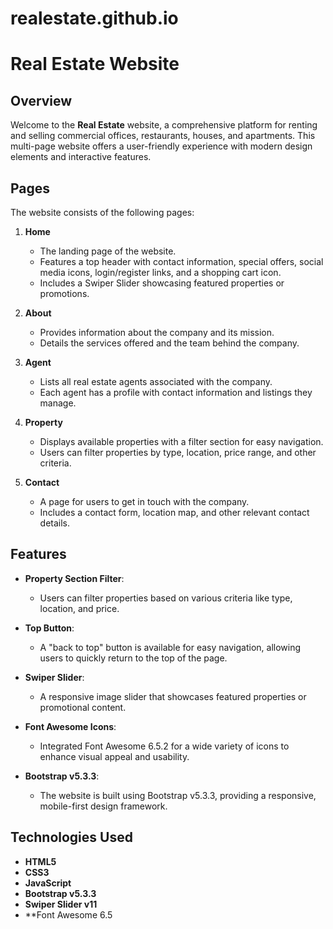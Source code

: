 # realestate.github.io
# Real Estate Website

## Overview
Welcome to the **Real Estate** website, a comprehensive platform for renting and selling commercial offices, restaurants, houses, and apartments. This multi-page website offers a user-friendly experience with modern design elements and interactive features.

## Pages
The website consists of the following pages:

1. **Home**
   - The landing page of the website.
   - Features a top header with contact information, special offers, social media icons, login/register links, and a shopping cart icon.
   - Includes a Swiper Slider showcasing featured properties or promotions.

2. **About**
   - Provides information about the company and its mission.
   - Details the services offered and the team behind the company.

3. **Agent**
   - Lists all real estate agents associated with the company.
   - Each agent has a profile with contact information and listings they manage.

4. **Property**
   - Displays available properties with a filter section for easy navigation.
   - Users can filter properties by type, location, price range, and other criteria.

5. **Contact**
   - A page for users to get in touch with the company.
   - Includes a contact form, location map, and other relevant contact details.

## Features

- **Property Section Filter**:
  - Users can filter properties based on various criteria like type, location, and price.

- **Top Button**:
  - A "back to top" button is available for easy navigation, allowing users to quickly return to the top of the page.

- **Swiper Slider**:
  - A responsive image slider that showcases featured properties or promotional content.

- **Font Awesome Icons**:
  - Integrated Font Awesome 6.5.2 for a wide variety of icons to enhance visual appeal and usability.

- **Bootstrap v5.3.3**:
  - The website is built using Bootstrap v5.3.3, providing a responsive, mobile-first design framework.

## Technologies Used

- **HTML5**
- **CSS3**
- **JavaScript**
- **Bootstrap v5.3.3**
- **Swiper Slider v11**
- **Font Awesome 6.5

